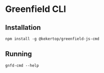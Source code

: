 # Greenfield CLI

## Installation
```shell
npm install -g @kekertop/greenfield-js-cmd
```
## Running
```shell
gnfd-cmd --help
```